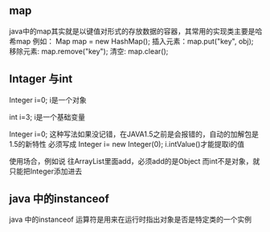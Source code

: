 ## map
java中的map其实就是以键值对形式的存放数据的容器，其常用的实现类主要是哈希map
例如：
Map map = new HashMap();
插入元素：map.put("key", obj); 
移除元素: map.remove("key");
清空: map.clear();

## Intager 与int
Integer i=0; 
i是一个对象 

int i=3; 
i是一个基础变量 

Integer i=0; 
这种写法如果没记错，在JAVA1.5之前是会报错的，自动的加解包是1.5的新特性 
必须写成 
Integer i= new Integer(0); 
i.intValue()才能提取i的值

使用场合，例如说
往ArrayList里面add，必须add的是Object
而int不是对象，就只能把Integer添加进去
## java 中的instanceof
java 中的instanceof 运算符是用来在运行时指出对象是否是特定类的一个实例
